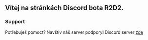 ## Vítej na stránkách Discord bota R2D2.

### Support

Potřebuješ pomoct? Navštiv náš server podpory! Discord server [zde](https://discord.gg/4U5hvcw)
